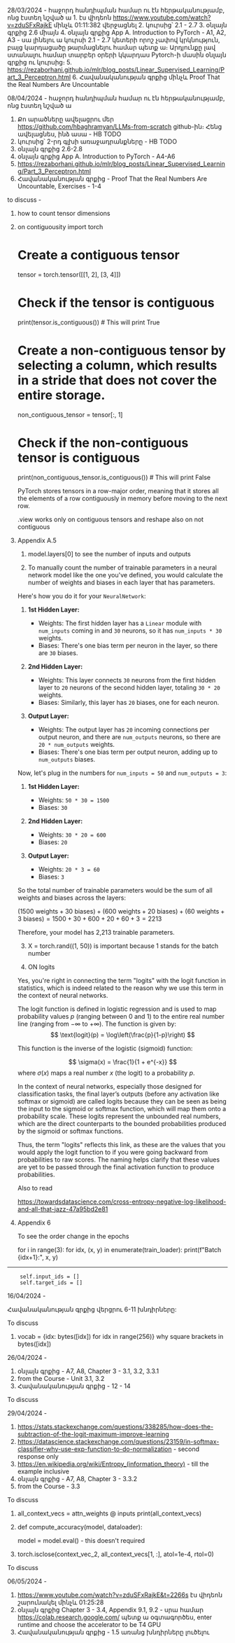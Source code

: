 28/03/2024 - հաջորդ հանդիպման համար ու էն հերթականությամբ, ոնց էստեղ նշված ա
1.⁠ ⁠էս վիդեոն https://www.youtube.com/watch?v=zduSFxRajkE մինչև 01:11:382 վերջացնել
2. ⁠կուրսից՝ 2.1 - 2.7
3. օնլայն գրքից 2.6 միայն
4. օնլայն գրքից App A. Introduction to PyTorch - A1, A2, A3 - սա լինելու ա կուրսի 2.1 - 2.7 կետերի որոշ չափով կրկնություն, բայց կարդացածը թարմացնելու համար պետք ա։ Արդյունքը լավ ստանալու համար տարբեր օրերի կկարդաս Pytorch-ի մասին օնլայն գրքից ու կուրսից։
5. https://rezaborhani.github.io/mlr/blog_posts/Linear_Supervised_Learning/Part_3_Perceptron.html
6. ⁠⁠Հավանականության գրքից մինչև Proof That the Real Numbers Are Uncountable


08/04/2024 - հաջորդ հանդիպման համար ու էն հերթականությամբ, ոնց էստեղ նշված ա
1. Քո արածները ավելացրու մեր https://github.com/hbaghramyan/LLMs-from-scratch github-ին։ Հենց ավելացնես, ինձ ասա - HB TODO
2. ⁠կուրսից՝ 2-րդ գլխի առաջադրանքները - HB TODO
3. օնլայն գրքից 2.6-2.8
4. օնլայն գրքից App A. Introduction to PyTorch - A4-A6
5. https://rezaborhani.github.io/mlr/blog_posts/Linear_Supervised_Learning/Part_3_Perceptron.html
6. ⁠⁠Հավանականության գրքից - Proof That the Real Numbers Are Uncountable, Exercises - 1-4

to discuss - 
1. how to count tensor dimensions
2. on contiguousity
    import torch

    # Create a contiguous tensor
    tensor = torch.tensor([[1, 2], [3, 4]])

    # Check if the tensor is contiguous
    print(tensor.is_contiguous())  # This will print True

    # Create a non-contiguous tensor by selecting a column, which results in a stride that does not cover the entire storage.
    non_contiguous_tensor = tensor[:, 1]

    # Check if the non-contiguous tensor is contiguous
    print(non_contiguous_tensor.is_contiguous())  # This will print False

    PyTorch stores tensors in a row-major order, meaning that it stores all the elements of a row contiguously in memory before moving to the next row.

    .view works only on contiguous tensors and reshape also on not contiguous
3. Appendix A.5
    1. model.layers[0] to see the number of inputs and outputs

    2. To manually count the number of trainable parameters in a neural network model like the one you've defined, you would calculate the number of weights and biases in each layer that has parameters. 

    Here's how you do it for your `NeuralNetwork`:

    1. **1st Hidden Layer:**
        - Weights: The first hidden layer has a `Linear` module with `num_inputs` coming in and `30` neurons, so it has `num_inputs * 30` weights.
        - Biases: There's one bias term per neuron in the layer, so there are `30` biases.

    2. **2nd Hidden Layer:**
        - Weights: This layer connects `30` neurons from the first hidden layer to `20` neurons of the second hidden layer, totaling `30 * 20` weights.
        - Biases: Similarly, this layer has `20` biases, one for each neuron.

    3. **Output Layer:**
        - Weights: The output layer has `20` incoming connections per output neuron, and there are `num_outputs` neurons, so there are `20 * num_outputs` weights.
        - Biases: There's one bias term per output neuron, adding up to `num_outputs` biases.

    Now, let's plug in the numbers for `num_inputs = 50` and `num_outputs = 3`:

    1. **1st Hidden Layer:**
        - Weights: `50 * 30 = 1500`
        - Biases: `30`

    2. **2nd Hidden Layer:**
        - Weights: `30 * 20 = 600`
        - Biases: `20`

    3. **Output Layer:**
        - Weights: `20 * 3 = 60`
        - Biases: `3`

    So the total number of trainable parameters would be the sum of all weights and biases across the layers:


    $(1500 \text{ weights} + 30 \text{ biases}) + (600 \text{ weights} + 20 \text{ biases}) + (60 \text{ weights} + 3 \text{ biases}) = 1500 + 30 + 600 + 20 + 60 + 3 = 2213$

    Therefore, your model has 2,213 trainable parameters.

    3. X = torch.rand((1, 50)) is important because 1 stands for the batch number

    4. ON logits

    Yes, you're right in connecting the term "logits" with the logit function in statistics, which is indeed related to the reason why we use this term in the context of neural networks.

    The logit function is defined in logistic regression and is used to map probability values $p$ (ranging between 0 and 1) to the entire real number line (ranging from $-\infty$ to $+\infty$). The function is given by:
    $$
    \text{logit}(p) = \log\left(\frac{p}{1-p}\right)
    $$

    This function is the inverse of the logistic (sigmoid) function:

    $$
    \sigma(x) = \frac{1}{1 + e^{-x}}
    $$
    where $\sigma(x)$ maps a real number $x$ (the logit) to a probability $p$.

    In the context of neural networks, especially those designed for classification tasks, the final layer’s outputs (before any activation like softmax or sigmoid) are called logits because they can be seen as being the input to the sigmoid or softmax function, which will map them onto a probability scale. These logits represent the unbounded real numbers, which are the direct counterparts to the bounded probabilities produced by the sigmoid or softmax functions.

    Thus, the term "logits" reflects this link, as these are the values that you would apply the logit function to if you were going backward from probabilities to raw scores. The naming helps clarify that these values are yet to be passed through the final activation function to produce probabilities.

    Also to read

    https://towardsdatascience.com/cross-entropy-negative-log-likelihood-and-all-that-jazz-47a95bd2e81

4. Appendix 6

    To see the order change in the epochs

    for i in range(3):
    for idx, (x, y) in enumerate(train_loader):
        print(f"Batch {idx+1}:", x, y)
______________________________________
        self.input_ids = []
        self.target_ids = []

16/04/2024 -

Հավանականության գրքից վերցրու 6-11 խնդիրները:

To discuss

1. vocab = {idx: bytes([idx]) for idx in range(256)} why square brackets in bytes([idx])

26/04/2024 -

1. օնլայն գրքից - A7, A8, Chapter 3 - 3.1, 3.2, 3.3.1
2. from the Course - Unit 3.1, 3.2
3. Հավանականության գրքից - 12 - 14

To discuss

29/04/2024 - 


1. https://stats.stackexchange.com/questions/338285/how-does-the-subtraction-of-the-logit-maximum-improve-learning
2. https://datascience.stackexchange.com/questions/23159/in-softmax-classifier-why-use-exp-function-to-do-normalization - second response only
3. https://en.wikipedia.org/wiki/Entropy_(information_theory) - till the example inclusive
4. օնլայն գրքից - A7, A8, Chapter 3 - 3.3.2
5. from the Course - 3.3

To discuss
1. all_context_vecs = attn_weights @ inputs
    print(all_context_vecs)
2. def compute_accuracy(model, dataloader):

    model = model.eval() - this doesn't required

3. torch.isclose(context_vec_2, all_context_vecs[1, :], atol=1e-4, rtol=0)

To discuss

06/05/2024 - 

1. https://www.youtube.com/watch?v=zduSFxRajkE&t=2266s էս վիդեոն շարունակել մինչև 01:25:28
2. օնլայն գրքից Chapter 3 - 3.4, Appendix 9.1, 9.2 - սրա համար https://colab.research.google.com/ պետք ա օգտագործես, enter runtime and choose the accelerator to be T4 GPU
3. Հավանականության գրքից - 1.5 առանց խնդիրները լուծելու